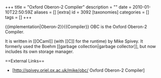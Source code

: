 +++
title = "Oxford Oberon-2 Compiler"
description = ""
date = 2010-01-10T22:50:59Z
aliases = []
[extra]
id = 3092
[taxonomies]
categories = []
tags = []
+++

{{implementation|Oberon-2}}{{Compiler}}
OBC is the Oxford Oberon-2 Compiler.

It is written in [[OCaml]] (with [[C]] for the runtime) by Mike Spivey. It formerly used the Boehm [[garbage collection|garbage collector]], but now includes its own storage manager.

==External Links==
* [http://spivey.oriel.ox.ac.uk/mike/obc/ Oxford Oberon-2 Compiler]
